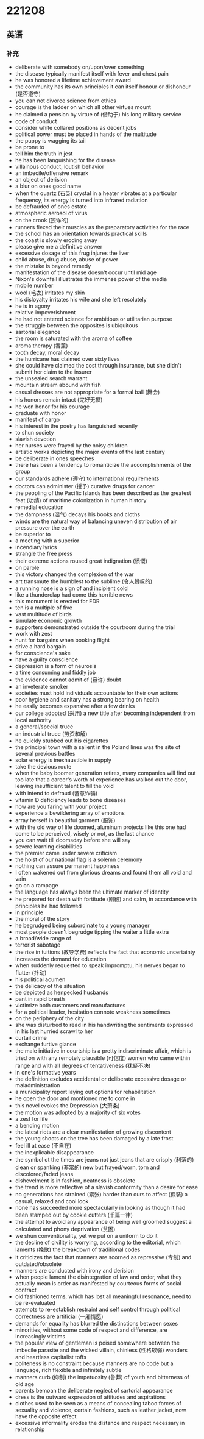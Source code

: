 # 221208

## 英语

### 补充

* deliberate with somebody on/upon/over something
* the disease typically manifest itself with fever and chest pain
* he was honored a lifetime achievement award
* the community has its own principles it can itself honour or dishonour (是否遵守)
* you can not divorce science from ethics
* courage is the ladder on which all other virtues mount
* he claimed a pension by virtue of (借助于) his long military service
* code of conduct
* consider white collared positions as decent jobs
* political power must be placed in hands of the multitude
* the puppy is wagging its tail
* be prone to
* tell him the truth in jest
* he has been languishing for the disease
* villainous conduct, loutish behavior
* an imbecile/offensive remark
* an object of derision
* a blur on ones good name
* when the quartz (石英) crystal in a heater vibrates at a particular frequency, its energy is turned into infrared radiation
* be defrauded of ones estate
* atmospheric aerosol of virus
* on the crook (狡诈的)
* runners flexed their muscles as the preparatory activities for the race
* the school has an orientation towards practical skills
* the coast is slowly eroding away
* please give me a definitive answer
* excessive dosage of this frug injures the liver
* child abuse, drug abuse, abuse of power
* the mistake is beyond remedy
* manifestation of the disease doesn't occur until mid age
* Nixon's downfall illustrates the immense power of the media
* mobile number
* wool (毛衣) irritates my skin
* his disloyalty irritates his wife and she left resolutely
* he is in agony
* relative impoverishment
* he had not entered science for ambitious or utilitarian purpose
* the struggle between the opposites is ubiquitous
* sartorial elegance
* the room is saturated with the aroma of coffee
* aroma therapy (香薰)
* tooth decay, moral decay
* the hurricane has claimed over sixty lives
* she could have claimed the cost through insurance, but she didn't submit her claim to the insurer
* the unsealed search warrant
* mountain stream abound with fish
* casual dresses are not appropriate for a formal ball (舞会)
* his honors remain intact (完好无损)
* he won honor for his courage
* graduate with honor
* manifest of cargo
* his interest in the poetry has languished recently
* to shun society
* slavish devotion
* her nurses were frayed by the noisy children
* artistic works depicting the major events of the last century
* be deliberate in ones speeches
* there has been a tendency to romanticize the accomplishments of the group
* our standards adhere (遵守) to international requirements
* doctors can administer (授予) curative drugs for cancer
* the peopling of the Pacific Islands has been described as the greatest feat (功绩) of maritime colonization in human history
* remedial education
* the dampness (湿气) decays his books and cloths
* winds are the natural way of balancing uneven distribution of air pressure over the
earth
* be superior to
* a meeting with a superior
* incendiary lyrics
* strangle the free press
* their extreme actions roused great indignation (愤慨)
* on parole
* this victory changed the complexion of the war
* art transmute the humblest to the sublime (令人赞叹的)
* a running nose is a sign of and incipient cold
* like a thunderclap had come this horrible news
* this monument is erected for FDR
* ten is a multiple of five
* vast multitude of birds
* simulate economic growth
* supporters demonstrated outside the courtroom during the trial
* work with zest
* hunt for bargains when booking flight
* drive a hard bargain
* for conscience's sake
* have a guilty conscience
* depression is a form of neurosis
* a time consuming and fiddly job
* the evidence cannot admit of (容许) doubt
* an inveterate smoker
* societies must hold individuals accountable for their own actions
* poor hygiene and sanitary has a strong bearing on health
* he easily becomes expansive after a few drinks
* our college adopted (采用) a new title after becoming independent from local authority
* a general/special truce
* an industrial truce (劳资和解)
* he quickly stubbed out his cigarettes
* the principal town with a salient in the Poland lines was the site of several previous battles
* solar energy is inexhaustible in supply
* take the devious route
* when the baby boomer generation retires, many companies will find out too late that a career's worth of experience has walked out the door, leaving insufficient talent to fill the void
* with intend to defraud (蓄意诈骗)
* vitamin D deficiency leads to bone diseases
* how are you faring with your project
* experience a bewildering array of emotions
* array herself in beautiful garment (服饰)
* with the old way of life doomed, aluminum projects like this one had come to be perceived, wisely or not, as the last chance
* you can wait till doomsday before she will say
* severe learning disabilities
* the premier came under severe criticism
* the hoist of our national flag is a solemn ceremony
* nothing can assure permanent happiness
* I often wakened out from glorious dreams and found them all void and vain
* go on a rampage
* the language has always been the ultimate marker of identity
* he prepared for death with fortitude (刚毅) and calm, in accordance with principles he had followed
* in principle
* the moral of the story
* he begrudged being subordinate to a young manager
* most people doesn't begrudge tipping the waiter a little extra
* a broad/wide range of
* terrorist sabotage
* the rise in tuitions (教导学费) reflects the fact that economic uncertainty increases the demand for education
* when suddenly requested to speak impromptu, his nerves began to flutter (扑动)
* his political acumen
* the delicacy of the situation
* be depicted as henpecked husbands
* pant in rapid breath
* victimize both customers and manufactures
* for a political leader, hesitation connote weakness sometimes
* on the periphery of the city
* she was disturbed to read in his handwriting the sentiments expressed in his last hurried scrawl to her
* curtail crime
* exchange furtive glance
* the male initiative in courtship is a pretty indiscriminate affair, which is tried on with any remotely plausible (可信度) women who came within range and with all degrees of tentativeness (犹疑不决)
* in one's formative years
* the definition excludes accidental or deliberate excessive dosage or maladministration
* a municipality report laying out options for rehabilitation
* he open the door and montioned me to come in
* this novel evokes the Depression (大萧条)
* the motion was adopted by a majority of six votes
* a zest for life
* a bending motion
* the latest riots are a clear manifestation of growing discontent
* the young shoots on the tree has been damaged by a late frost
* feel ill at ease (不自在)
* the inexplicable disappearance
* the symbol ot the times are jeans not just jeans that are crisply (利落的) clean or spanking (非常的) new but frayed/worn, torn and discolored/faded jeans
* dishevelment is in fashion, neatness is obsolete
* the trend is more reflective of a slavish conformity than a desire for ease
* no generations has strained (紧张) harder than ours to affect (假装) a casual, relaxed and cool look
* none has succeeded more spectacularly in looking as though it had been stamped out by cookie cutters (千篇一律)
* the attempt to avoid any appearance of being well groomed suggest a calculated and phony deprivation (贫困)
* we shun conventionality, yet we put on a uniform to do it
* the decline of civility is worrying, according to the editorial, which laments (挽歌) the breakdown of traditional codes
* it criticizes the fact that manners are scorned as repressive (专制) and outdated/obsolete
* manners are conducted with irony and derision
* when people lament the disintegration of law and order, what they actually mean is order as manifested by courteous forms of social contract
* old fashioned terms, which has lost all meaningful resonance, need to be re-evaluated
* attempts to re-establish restraint and self control through political correctness are artificial (一厢情愿)
* demands for equality has blurred the distinctions between sexes
* minorities, without some code of respect and difference, are increasingly victims
* the popular view of gentleman is poised somewhere between the imbecile parasite and the wicked villain, chinless (性格软弱) wonders and heartless capitalist toffs
* politeness is no constraint because manners are no code but a language, rich flexible and infinitely subtle
* manners curb (抑制) the impetuosity (鲁莽) of youth and bitterness of old age
* parents bemoan the deliberate neglect of sartorial appearance
* dress is the outward expression of attitudes and aspirations
* clothes used to be seen as a means of concealing taboo forces of sexuality and violence, certain fashions, such as leather jacket, now have the opposite effect
* excessive informality erodes the distance and respect necessary in relationship
